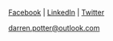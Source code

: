 [Facebook](https://www.facebook.com/devgorilla) | 
[LinkedIn](https://www.linkedin.com/in/%F0%9F%9A%B4%E2%80%8D%E2%99%82%EF%B8%8F-darren-potter-6177341a/) | 
[Twitter](https://twitter.com/devgorilla)

[darren.potter@outlook.com](mailto:darren.potter@outlook.com)
